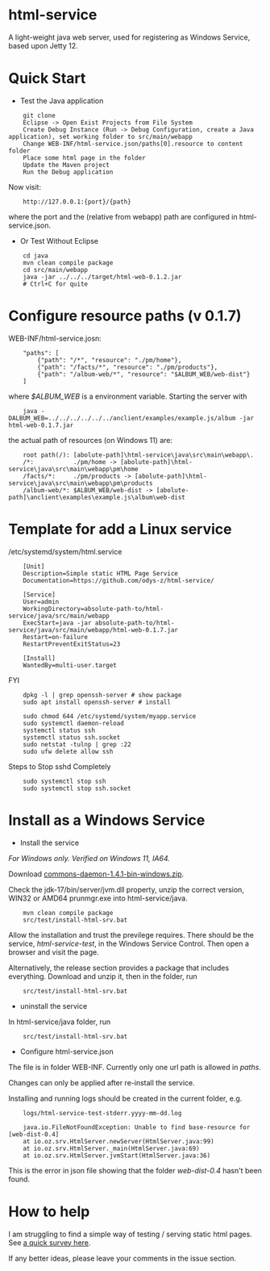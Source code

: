 # html-service

A light-weight java web server, used for registering as Windows Service, based upon Jetty 12.

# Quick Start

* Test the Java application

```
    git clone
    Eclipse -> Open Exist Projects from File System
    Create Debug Instance (Run -> Debug Configuration, create a Java application), set working folder to src/main/webapp
    Change WEB-INF/html-service.json/paths[0].resource to content folder
    Place some html page in the folder
    Update the Maven project
    Run the Debug application
```

Now visit:

```
    http://127.0.0.1:{port}/{path}
```

where the port and the (relative from webapp) path are configured in html-service.json. 

* Or Test Without Eclipse

```
    cd java
    mvn clean compile package
    cd src/main/webapp
    java -jar ../../../target/html-web-0.1.2.jar
    # Ctrl+C for quite
```

# Configure resource paths (v 0.1.7)

WEB-INF/html-service.josn:

```
    "paths": [
        {"path": "/*", "resource": "./pm/home"},
        {"path": "/facts/*", "resource": "./pm/products"},
        {"path": "/album-web/*", "resource": "$ALBUM_WEB/web-dist"}
    ]
```

where *$ALBUM_WEB* is a environment variable. Starting the server with

```
    java -DALBUM_WEB=../../../../../../anclient/examples/example.js/album -jar html-web-0.1.7.jar 
```
the actual path of resources (on Windows 11) are:

```
    root path(/): [abolute-path]\html-service\java\src\main\webapp\.
    /*:           ./pm/home -> [abolute-path]\html-service\java\src\main\webapp\pm\home
    /facts/*:     ./pm/products -> [abolute-path]\html-service\java\src\main\webapp\pm\products
    /album-web/*: $ALBUM_WEB/web-dist -> [abolute-path]\anclient\examples\example.js\album\web-dist
```

# Template for add a Linux service

/etc/systemd/system/html.service

```
    [Unit]
    Description=Simple static HTML Page Service
    Documentation=https://github.com/odys-z/html-service/

    [Service]
    User=admin
    WorkingDirectory=absolute-path-to/html-service/java/src/main/webapp
    ExecStart=java -jar absolute-path-to/html-service/java/src/main/webapp/html-web-0.1.7.jar
    Restart=on-failure
    RestartPreventExitStatus=23

    [Install]
    WantedBy=multi-user.target
```

FYI

```
    dpkg -l | grep openssh-server # show package
    sudo apt install openssh-server # install

    sudo chmod 644 /etc/systemd/system/myapp.service
    sudo systemctl daemon-reload
    systemctl status ssh
    systemctl status ssh.socket
    sudo netstat -tulnp | grep :22
    sudo ufw delete allow ssh
```

Steps to Stop sshd Completely

```
    sudo systemctl stop ssh
    sudo systemctl stop ssh.socket
```

# Install as a Windows Service

* Install the service

*For Windows only. Verified on Windows 11, IA64.*

Download [commons-daemon-1.4.1-bin-windows.zip](https://downloads.apache.org/commons/daemon/binaries/windows/commons-daemon-1.4.1-bin-windows.zip).

Check the jdk-17/bin/server/jvm.dll property, unzip the correct version, WIN32 or AMD64
prunmgr.exe into html-service/java.

```
    mvn clean compile package
    src/test/install-html-srv.bat
```

Allow the installation and trust the previlege requires. There should be the
service, *html-service-test*, in the Windows Service Control. Then open a browser
and visit the page.

Alternatively, the release section provides a package that includes everything.
Download and unzip it, then in the folder, run

```
    src/test/install-html-srv.bat
```


* uninstall the service

In html-service/java folder, run

```
    src/test/install-html-srv.bat
```

* Configure html-service.json

The file is in folder WEB-INF. Currently only one url path is allowed in *paths*.

Changes can only be applied after re-install the service.

Installing and running logs should be created in the current folder, e.g.

```
    logs/html-service-test-stderr.yyyy-mm-dd.log

    java.io.FileNotFoundException: Unable to find base-resource for [web-dist-0.4]
	at io.oz.srv.HtmlServer.newServer(HtmlServer.java:99)
	at io.oz.srv.HtmlServer._main(HtmlServer.java:69)
	at io.oz.srv.HtmlServer.jvmStart(HtmlServer.java:36)
```

This is the error in json file showing that the folder *web-dist-0.4* hasn't been found.

# How to help

I am struggling to find a simple way of testing / serving static html pages.
See [a quick survey here](https://odys-z.github.io/notes/topics/winsrv.html).

If any better ideas, please leave your comments in the issue section. 
